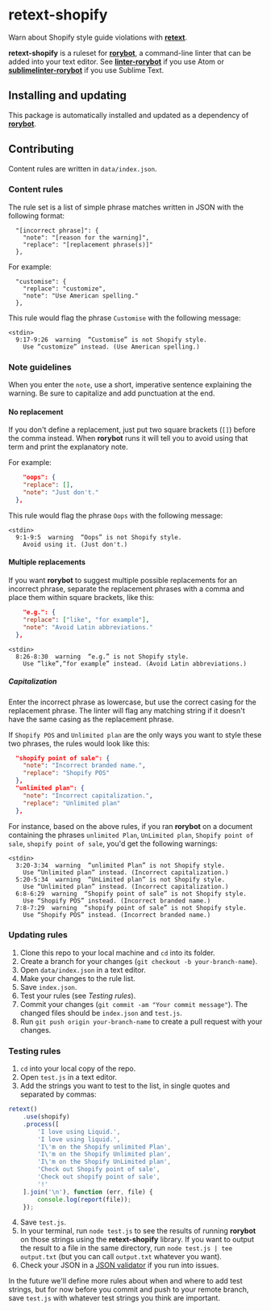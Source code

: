 # retext-shopify

Warn about Shopify style guide violations with [**retext**](https://github.com/wooorm/retext).

**retext-shopify** is a ruleset for [**rorybot**](https://github.com/Shopify/rorybot), a command-line linter that can be added into your text editor. See [**linter-rorybot**](https://github.com/Shopify/linter-rorybot) if you use Atom or [**sublimelinter-rorybot**](https://github.com/Shopify/sublimelinter-rorybot) if you use Sublime Text. 

## Installing and updating

This package is automatically installed and updated as a dependency of [**rorybot**](https://github.com/Shopify/rorybot).

## Contributing

Content rules are written in `data/index.json`.

### Content rules

The rule set is a list of simple phrase matches written in JSON with the following format:

```
  "[incorrect phrase]": {
    "note": "[reason for the warning]",
    "replace": "[replacement phrase(s)]"
  },

```

For example:

```
  "customise": {
    "replace": "customize",
    "note": "Use American spelling."  
  },
```

This rule would flag the phrase `Customise` with the following message:

```
<stdin>
  9:17-9:26  warning  “Customise” is not Shopify style. 
    Use “customize” instead. (Use American spelling.)
```

### Note guidelines

When you enter the `note`, use a short, imperative sentence explaining the warning. Be sure to capitalize and add punctuation at the end.

#### No replacement

If you don't define a replacement, just put two square brackets (`[]`) before the comma instead. When **rorybot** runs it will tell you to avoid using that term and print the explanatory note.

For example:

```json
    "oops": {
    "replace": [],
    "note": "Just don't."
  },
```

This rule would flag the phrase `Oops` with the following message:

```
<stdin>
  9:1-9:5  warning  “Oops” is not Shopify style. 
    Avoid using it. (Just don't.)
```

#### Multiple replacements

If you want **rorybot** to suggest multiple possible replacements for an incorrect phrase, separate the replacement phrases with a comma and place them within square brackets, like this:

```json
    "e.g.": {
    "replace": ["like", "for example"],
    "note": "Avoid Latin abbreviations."
  },
```

```
<stdin>
  8:26-8:30  warning  “e.g.” is not Shopify style. 
    Use “like”,“for example” instead. (Avoid Latin abbreviations.)
```

##### Capitalization

Enter the incorrect phrase as lowercase, but use the correct casing for the replacement phrase. The linter will flag any matching string if it doesn't have the same casing as the replacement phrase.

If `Shopify POS` and `Unlimited plan` are the only ways you want to style these two phrases, the rules would look like this:

```json
  "shopify point of sale": {
    "note": "Incorrect branded name.",
    "replace": "Shopify POS"
  },
  "unlimited plan": {
    "note": "Incorrect capitalization.",
    "replace": "Unlimited plan"
  },

```

For instance, based on the above rules, if you ran **rorybot** on a document containing the phrases `unlimited Plan`, `UnLimited plan`, `Shopify point of sale`, `shopify point of sale`, you'd get the following warnings:

```
<stdin>
  3:20-3:34  warning  “unlimited Plan” is not Shopify style. 
    Use “Unlimited plan” instead. (Incorrect capitalization.)
  5:20-5:34  warning  “UnLimited plan” is not Shopify style. 
    Use “Unlimited plan” instead. (Incorrect capitalization.)
  6:8-6:29  warning  “Shopify point of sale” is not Shopify style.
    Use “Shopify POS” instead. (Incorrect branded name.)
  7:8-7:29  warning  “shopify point of sale” is not Shopify style.
    Use “Shopify POS” instead. (Incorrect branded name.)
```

### Updating rules

1. Clone this repo to your local machine and `cd` into its folder.
2. Create a branch for your changes (`git checkout -b your-branch-name`).
2. Open `data/index.json` in a text editor.
3. Make your changes to the rule list.
4. Save `index.json`.
5. Test your rules (see _Testing rules_).
6. Commit your changes (`git commit -am "Your commit message"`). The changed files should be `index.json` and `test.js`.
6. Run `git push origin your-branch-name` to create a pull request with your changes.

### Testing rules

1. `cd` into your local copy of the repo.
2. Open `test.js` in a text editor. 
3. Add the strings you want to test to the list, in single quotes and separated by commas:
```js
retext()
    .use(shopify)
    .process([
        'I love using Liquid.',
        'I love using liquid.',
        'I\'m on the Shopify unlimited Plan',
        'I\'m on the Shopify Unlimited plan',
        'I\'m on the Shopify UnLimited plan',
        'Check out Shopify point of sale',
        'Check out shopify point of sale',
        '!'
    ].join('\n'), function (err, file) {
        console.log(report(file));
    });

```
4. Save `test.js`.
4. In your terminal, run `node test.js` to see the results of running **rorybot** on those strings using the **retext-shopify** library. If you want to output the result to a file in the same directory, run `node test.js | tee output.txt` (but you can call `output.txt` whatever you want). 
5. Check your JSON in a [JSON validator](http://jsonlint.com/) if you run into issues.

In the future we'll define more rules about when and where to add test strings, but for now before you commit and push to your remote branch, save `test.js` with whatever test strings you think are important. 

